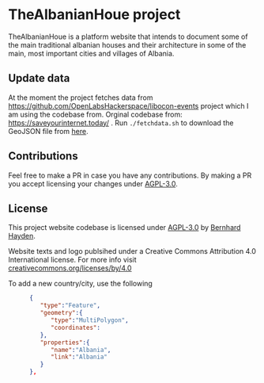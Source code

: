 # TheAlbanianHoue project
TheAlbanianHoue is a platform website that intends to document some of the main traditional albanian houses and their architecture in some of the main, most important cities and villages of Albania.

## Update data
At the moment the project fetches data from https://github.com/OpenLabsHackerspace/libocon-events project which I am using the codebase from.
Orginal codebase from:  https://saveyourinternet.today/ .
Run ```./fetchdata.sh``` to download the GeoJSON file from [here](https://umap.openstreetmap.fr/en/map/copyright-action-day-2018_238803).

## Contributions

Feel free to make a PR in case you have any contributions. By making a PR you accept licensing your changes under [AGPL-3.0](#license).


## License

This project website codebase is licensed under [AGPL-3.0](LICENSE) by [Bernhard Hayden](https://nini.su).

Website texts and logo publsihed under a Creative Commons Attribution 4.0 International license. For more info visit [creativecommons.org/licenses/by/4.0](https://creativecommons.org/licenses/by/4.0/)


To add a new country/city, use the following
```json
      {
         "type":"Feature",
         "geometry":{
            "type":"MultiPolygon",
            "coordinates":
         },
         "properties":{
            "name":"Albania",
            "link":"Albania"
         }
      },

```
